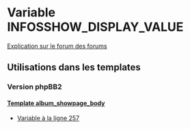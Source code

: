 # Variable INFOSSHOW_DISPLAY_VALUE
[Explication sur le forum des forums](http://forum.forumactif.com/t294113-listing-des-variables#INFOSSHOW_DISPLAY_VALUE)
## Utilisations dans les templates
### Version phpBB2
#### [Template album_showpage_body](subsilver/album_showpage_body.md)
* [Variable à la ligne 257](../subsilver/album_showpage_body.tpl#L257)